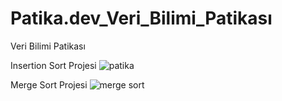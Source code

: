 # Patika.dev_Veri_Bilimi_Patikası
Veri Bilimi Patikası


 Insertion Sort Projesi
![patika](https://user-images.githubusercontent.com/79367972/139542433-236edfc1-314e-4994-b430-d671ea02cb94.png)

Merge Sort Projesi
![merge sort](https://user-images.githubusercontent.com/79367972/139543660-34c0b445-2e1f-47ab-9da6-82aeb4705f2e.png)
